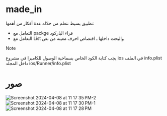 # made_in

تطبيق بسيط نتعلم من خلاله عدة أفكار من أهمها:
- التعامل مع packge قراء الباركود
- التعامل مع List والبحث داخلها
ـ اقتصاص احرف معينة من نص


> [!Note]
> يجب كتابة الكود الخاص بسماحية الوصول للكاميرا في مشروع ios في الملف info.plist داخل المجلد ios/Runner/info.plist
# صور
![Screenshot 2024-04-08 at 11 17 35 PM-2](https://github.com/Muhammad-Radwan/made_in/assets/62462574/9ac5ad62-544f-46b1-883b-422c835c7199)
![Screenshot 2024-04-08 at 11 17 30 PM-1](https://github.com/Muhammad-Radwan/made_in/assets/62462574/fbe431be-0add-49bc-af1f-047a7424c2b9)
![Screenshot 2024-04-08 at 11 17 28 PM](https://github.com/Muhammad-Radwan/made_in/assets/62462574/5af3d101-5777-484d-9aac-1e39d8025ffb)

